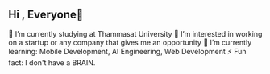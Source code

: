 ## Hi , Everyone👋

🔭 I’m currently studying at Thammasat University
👯 I’m interested in working on a startup or any company that gives me an opportunity
🌱 I’m currently learning: Mobile Development, AI Engineering, Web Development
⚡ Fun fact: I don't have a BRAIN.
